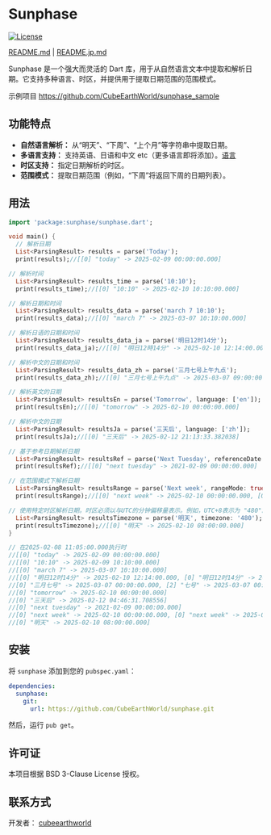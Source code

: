 # Sunphase

[![License](https://img.shields.io/badge/License-BSD%203--Clause-blue.svg)](https://opensource.org/licenses/BSD-3-Clause)

[README.md](README.md) | [README.jp.md](README.jp.md)

Sunphase 是一个强大而灵活的 Dart 库，用于从自然语言文本中提取和解析日期。它支持多种语言、时区，并提供用于提取日期范围的范围模式。

示例项目 https://github.com/CubeEarthWorld/sunphase_sample

## 功能特点

*   **自然语言解析：** 从“明天”、“下周”、“上个月”等字符串中提取日期。
*   **多语言支持：** 支持英语、日语和中文 etc（更多语言即将添加）。[语言](lib/languages)
*   **时区支持：** 指定日期解析的时区。
*   **范围模式：** 提取日期范围（例如，“下周”将返回下周的日期列表）。

## 用法

```dart
import 'package:sunphase/sunphase.dart';

void main() {
  // 解析日期
  List<ParsingResult> results = parse('Today');
  print(results);//[[0] "today" -> 2025-02-09 00:00:00.000]

// 解析时间
  List<ParsingResult> results_time = parse('10:10');
  print(results_time);//[[0] "10:10" -> 2025-02-10 10:10:00.000]

// 解析日期和时间
  List<ParsingResult> results_data = parse('march 7 10:10');
  print(results_data);//[[0] "march 7" -> 2025-03-07 10:10:00.000]

// 解析日语的日期和时间
  List<ParsingResult> results_data_ja = parse('明日12时14分');
  print(results_data_ja);//[[0] "明日12時14分" -> 2025-02-10 12:14:00.000]

// 解析中文的日期和时间
  List<ParsingResult> results_data_zh = parse('三月七号上午九点');
  print(results_data_zh);//[[0] "三月七号上午九点" -> 2025-03-07 09:00:00.000]

// 解析英文的日期
  List<ParsingResult> resultsEn = parse('Tomorrow', language: ['en']);
  print(resultsEn);//[[0] "tomorrow" -> 2025-02-10 00:00:00.000]

// 解析中文的日期
  List<ParsingResult> resultsJa = parse('三天后', language: ['zh']);
  print(resultsJa);//[[0] "三天后" -> 2025-02-12 21:13:33.382038]

// 基于参考日期解析日期
  List<ParsingResult> resultsRef = parse('Next Tuesday', referenceDate: DateTime(2021, 2, 4));
  print(resultsRef);//[[0] "next tuesday" -> 2021-02-09 00:00:00.000]

// 在范围模式下解析日期
  List<ParsingResult> resultsRange = parse('Next week', rangeMode: true);
  print(resultsRange);//[[0] "next week" -> 2025-02-10 00:00:00.000, [0] "next week" -> 2025-02-11 00:00:00.000, [0] "next week" -> 2025-02-12 00:00:00.000, [0] "next week" -> 2025-02-13 00:00:00.000, [0] "next week" -> 2025-02-14 00:00:00.000, [0] "next week" -> 2025-02-15 00:00:00.000, [0] "next week" -> 2025-02-16 00:00:00.000]

// 使用特定时区解析日期。时区必须以与UTC的分钟偏移量表示。例如，UTC+8表示为 "480"。
  List<ParsingResult> resultsTimezone = parse('明天', timezone: '480');
  print(resultsTimezone);//[[0] "明天" -> 2025-02-10 08:00:00.000]
}

// 在2025-02-08 11:05:00.000执行时
//[[0] "today" -> 2025-02-09 00:00:00.000]
//[[0] "10:10" -> 2025-02-09 10:10:00.000]
//[[0] "march 7" -> 2025-03-07 10:10:00.000]
//[[0] "明日12时14分" -> 2025-02-10 12:14:00.000, [0] "明日12时14分" -> 2025-02-10 12:14:00.000, [2] "12时14分" -> 2025-02-09 12:14:00.000]
//[0] "三月七号" -> 2025-03-07 00:00:00.000, [2] "七号" -> 2025-03-07 00:00:00.000, [0] "三月七号上午九点" -> 2025-03-07 09:00:00.000]
//[0] "tomorrow" -> 2025-02-10 00:00:00.000]
//[0] "三天后" -> 2025-02-12 04:46:31.708556]
//[0] "next tuesday" -> 2021-02-09 00:00:00.000]
//[0] "next week" -> 2025-02-10 00:00:00.000, [0] "next week" -> 2025-02-11 00:00:00.000, [0] "next week" -> 2025-02-12 00:00:00.000, [0] "next week" -> 2025-02-13 00:00:00.000, [0] "next week" -> 2025-02-14 00:00:00.000, [0] "next week" -> 2025-02-15 00:00:00.000, [0] "next week" -> 2025-02-16 00:00:00.000]
//[0] "明天" -> 2025-02-10 08:00:00.000]

```

## 安装

将 `sunphase` 添加到您的 `pubspec.yaml`：

```yaml
dependencies:
  sunphase:
    git:
      url: https://github.com/CubeEarthWorld/sunphase.git
```

然后，运行 `pub get`。

## 许可证

本项目根据 BSD 3-Clause License 授权。

## 联系方式

开发者： [cubeearthworld](https://x.com/cubeearthworld)
